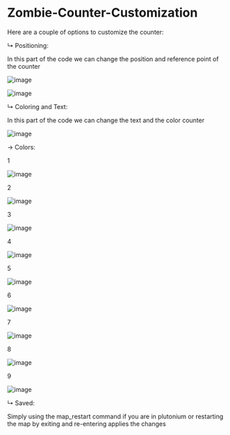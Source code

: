 # Zombie-Counter-Customization

Here are a couple of options to customize the counter:

  ↳ Positioning:

  In this part of the code we can change the position and reference point of the counter

   ![image](https://github.com/t4zek/Zombie-Counter-Customization/assets/166259995/35d9cc69-a519-4b5e-b3cc-608e773f89bd)

   ![image](https://github.com/t4zek/Zombie-Counter-Customization/assets/166259995/939c8d29-75f5-408f-a385-5d771040760d)

  ↳ Coloring and Text:
    
   In this part of the code we can change the text and the color counter
  
   ![image](https://github.com/t4zek/Zombie-Counter-Customization/assets/166259995/08f93ad6-0edd-4a41-b794-2033a3ea12e1)

  → Colors:
   
  1
   
   ![image](https://github.com/t4zek/Zombie-Counter-Customization/assets/166259995/0bad9160-1d21-4abf-bb57-80a0724e7b7f)

  2

   ![image](https://github.com/t4zek/Zombie-Counter-Customization/assets/166259995/a8ce8115-6d63-4982-8fbf-71a219c5c50a)


  3
   
   ![image](https://github.com/t4zek/Zombie-Counter-Customization/assets/166259995/b75e9a98-7a1c-4156-bc55-907e143f3f90)

  4
  
   ![image](https://github.com/t4zek/Zombie-Counter-Customization/assets/166259995/a55a2549-85ee-4c87-9318-8bc1e916e530)

  5
   
   ![image](https://github.com/t4zek/Zombie-Counter-Customization/assets/166259995/bbd51a16-9783-4cec-bd5f-ddff92b81cdc)

  6
  
   ![image](https://github.com/t4zek/Zombie-Counter-Customization/assets/166259995/95252c19-755d-49a9-a856-980b55aca5d1)

  7
  
   ![image](https://github.com/t4zek/Zombie-Counter-Customization/assets/166259995/a9f0182b-9b66-4497-af2a-8102f3f42512)

  8
 
   ![image](https://github.com/t4zek/Zombie-Counter-Customization/assets/166259995/8f170a0a-b3d1-4529-a7c3-afc01c74a80c)

  9
 
   ![image](https://github.com/t4zek/Zombie-Counter-Customization/assets/166259995/2cdc71d0-6844-48d1-8353-487ab3834cd8)

  ↳ Saved:

   Simply using the map_restart command if you are in plutonium or restarting the map by exiting and re-entering applies the changes

